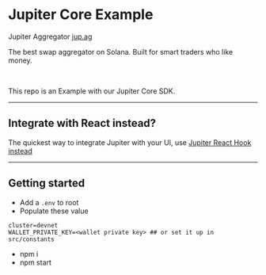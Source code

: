 # Jupiter Core Example
Jupiter Aggregator [jup.ag](https://jup.ag)

The best swap aggregator on Solana. Built for smart traders who like money.

<br/>

This repo is an Example with our Jupiter Core SDK.

<hr/>

## Integrate with React instead?
The quickest way to integrate Jupiter with your UI, use [Jupiter React Hook instead](https://www.npmjs.com/package/@jup-ag/react-hook)

<hr/>

## Getting started
- Add a `.env` to root
- Populate these value
```
cluster=devnet
WALLET_PRIVATE_KEY=<wallet private key> ## or set it up in src/constants
```
- npm i
- npm start

